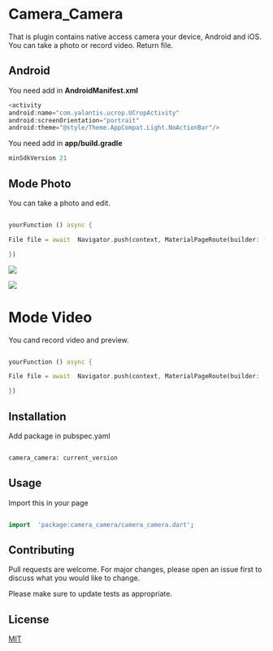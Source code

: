 # Camera_Camera

  

That is plugin contains native access camera your device, Android and iOS. You can take a photo or record video. Return file.

  ## Android
  You need add in **AndroidManifest.xml**
```dart
<activity
android:name="com.yalantis.ucrop.UCropActivity"
android:screenOrientation="portrait"
android:theme="@style/Theme.AppCompat.Light.NoActionBar"/>
```

  You need add in **app/build.gradle**
```dart
minSdkVersion 21
```

## Mode Photo

  

You can take a photo and edit.

```dart

yourFunction () async {

File file = await  Navigator.push(context, MaterialPageRoute(builder: (context) => Camera()));

})

```

![](https://i.imgur.com/PcvOCan.jpg)

![](https://i.imgur.com/Pojbo7x.jpg)

  
  

# Mode Video

  

You cand record video and preview.

  

```dart

yourFunction () async {

File file = await  Navigator.push(context, MaterialPageRoute(builder: (context) => Video()));

})

```

  

## Installation

  

Add package in pubspec.yaml

  

```bash

camera_camera: current_version

```

  

## Usage

  

Import this in your page

  

```dart

import  'package:camera_camera/camera_camera.dart';

```

  

## Contributing

Pull requests are welcome. For major changes, please open an issue first to discuss what you would like to change.

  

Please make sure to update tests as appropriate.

  

## License

[MIT](https://choosealicense.com/licenses/mit/)